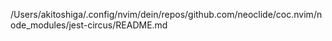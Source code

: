 /Users/akitoshiga/.config/nvim/dein/repos/github.com/neoclide/coc.nvim/node_modules/jest-circus/README.md